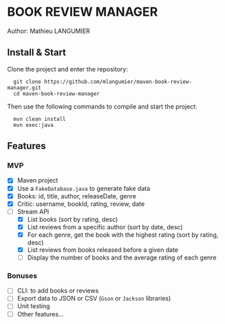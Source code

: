 # BOOK REVIEW MANAGER

Author: Mathieu LANGUMIER

## Install & Start

Clone the project and enter the repository:  
```shell
  git clone https://github.com/mlangumier/maven-book-review-manager.git
  cd maven-book-review-manager
```

Then use the following commands to compile and start the project: 
```shell
  mvn clean install
  mvn exec:java
```

## Features

### MVP
- [x] Maven project
- [x] Use a `FakeDatabase.java` to generate fake data
- [x] Books: id, title, author, releaseDate, genre
- [x] Critic: username, bookId, rating, review, date
- [ ] Stream API
  - [x] List books (sort by rating, desc)
  - [x] List reviews from a specific author (sort by date, desc)
  - [x] For each genre, get the book with the highest rating (sort by rating, desc)
  - [x] List reviews from books released before a given date
  - [ ] Display the number of books and the average rating of each genre

### Bonuses
- [ ] CLI: to add books or reviews
- [ ] Export data to JSON or CSV (`Gson` or `Jackson` libraries)
- [ ] Unit testing
- [ ] Other features...